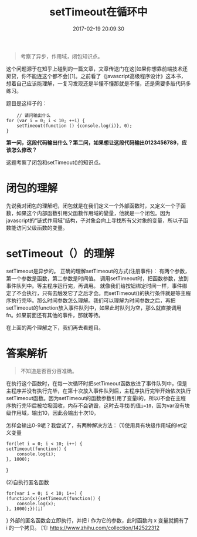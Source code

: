 ﻿---
title: setTimeout在循环中
date: 2017-02-19 20:09:30
tags: javascript
---
> 考察了异步，作用域，闭包知识点。

这个问题源于在知乎上碰到的一篇文章，文章传送门在这[如果你想靠前端技术还房贷，你不能连这个都不会][1]。之前看了《javascript高级程序设计》这本书，想着自己应该能理解，一复习发现还是半懂不懂那就是不懂，还是需要多敲代码多练习。

题目是这样子的：

        // 请问输出什么
    for (var i = 0; i < 10; ++i) {
        setTimeout(function () {console.log(i)}, 0);
    }

**第一问，这段代码输出什么？第二问，如果想让这段代码输出0123456789，应该怎么修改？**

这题考察了闭包和setTimeout()的知识点。

# 闭包的理解
先说我对闭包的理解吧，闭包就是在我们定义一个外部函数时，又定义一个子函数，如果这个内部函数引用父函數作用域的變量，他就是一个闭包。因为javascript的“链式作用域”结构，子对象会向上寻找所有父对象的变量，所以子函数能访问父级函数的变量。

# setTimeout（）的理解
setTimeout是异步的。
正确的理解setTimeout的方式(注册事件)：
有两个参数，第一个参数是函数，第二参数是时间值。
调用setTimeout时，把函数参数，放到事件队列中。等主程序运行完，再调用。
就像我们给按钮绑定时间一样，事件绑定了不会执行，只有去触发它了之后才会。而setTimeout()的执行条件就是等主程序执行完毕。那么时间参数怎么理解。我们可以理解为时间参数之后，再把setTimeout的function放入事件队列中，如果此时队列为空，那么就直接调用fn。如果前面还有其他的事件，那就等待。

在上面的两个理解之下，我们再去看题目。

# 答案解析
> 不知道是否百分百准确。

在执行这个函数时，在每一次循环时把setTimeout函数放进了事件队列中，但是主程序并没有执行完毕，在第十次放入事件队列后，主程序执行完毕开始依次执行setTimeout函数。因为setTimeout的函数参数引用了变量i的，所以i不会在主程序执行完毕后被垃圾回收，内存不会销毁，这时去寻找i的值`i=10`，因为var没有块级作用域，输出10，因此会输出十次10。

怎样会输出0-9呢？我尝试了，有两种解决方法：
(1)使用具有块级作用域的let定义变量

    for(let i = 0; i < 10; i++) {
    setTimeout(function() {
        console.log(i);  
    }, 1000);
}


(2)自执行匿名函数

    for(var i = 0; i < 10; i++) {
    (function(x){setTimeout(function() {
        console.log(x);  
    }, 1000);})(i)
}
外部的匿名函数会立即执行，并把 i 作为它的参数，此时函数内 x 变量就拥有了 i 的一个拷贝。
  [1]: https://www.zhihu.com/collection/142522312